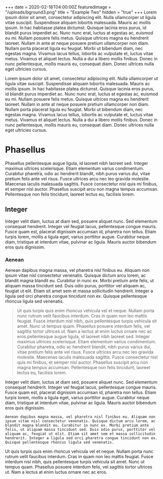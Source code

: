 +++
date = 2020-02-18T04:00:00Z
featuredimage = "/uploads/bground3.png"
title = "Example Two"
hidden = "true"
+++
Lorem ipsum dolor sit amet, consectetur adipiscing elit. Nulla ullamcorper ut ligula vitae suscipit. Suspendisse aliquam lobortis malesuada. Mauris ac mollis ipsum. In hac habitasse platea dictumst. Quisque lacinia eros purus, id blandit purus imperdiet ac. Nunc nunc erat, luctus at egestas ac, euismod eu mi. Nullam posuere felis metus. Quisque ultrices magna eu hendrerit laoreet. Nullam in ante at neque posuere pretium ullamcorper non diam. Nullam porta placerat ligula eu feugiat. Morbi ut bibendum diam, nec egestas magna. Vivamus lacus tellus, lobortis ac vulputate et, luctus vitae metus. Vivamus et aliquet lectus. Nulla a dui a libero mollis finibus. Donec in nunc pellentesque, mollis mauris eu, consequat diam. Donec ultrices nulla eget ultricies cursus.

Lorem ipsum dolor sit amet, consectetur adipiscing elit. Nulla ullamcorper ut ligula vitae suscipit. Suspendisse aliquam lobortis malesuada. Mauris ac mollis ipsum. In hac habitasse platea dictumst. Quisque lacinia eros purus, id blandit purus imperdiet ac. Nunc nunc erat, luctus at egestas ac, euismod eu mi. Nullam posuere felis metus. Quisque ultrices magna eu hendrerit laoreet. Nullam in ante at neque posuere pretium ullamcorper non diam. Nullam porta placerat ligula eu feugiat. Morbi ut bibendum diam, nec egestas magna. Vivamus lacus tellus, lobortis ac vulputate et, luctus vitae metus. Vivamus et aliquet lectus. Nulla a dui a libero mollis finibus. Donec in nunc pellentesque, mollis mauris eu, consequat diam. Donec ultrices nulla eget ultricies cursus.

# Phasellus 

Phasellus pellentesque augue ligula, id laoreet nibh laoreet sed. Integer maximus ultrices scelerisque. Etiam elementum varius condimentum. Curabitur pharetra, odio ac hendrerit blandit, nibh purus varius dui, vitae pretium felis ante vel risus. Fusce ultrices arcu nec leo gravida molestie. Maecenas iaculis malesuada sagittis. Fusce consectetur nisl quis mi finibus, et semper nisl auctor. Phasellus suscipit arcu non magna tempus accumsan. Pellentesque non felis tincidunt, laoreet lectus eu, facilisis lorem.

## Integer

Integer velit diam, luctus at diam sed, posuere aliquet nunc. Sed elementum consequat hendrerit. Integer vel feugiat lacus, pellentesque congue mauris. Fusce quam est, placerat dignissim accumsan id, pharetra non tellus. Etiam turpis lorem, mollis a ligula eget, varius porttitor augue. Curabitur neque diam, tristique at interdum vitae, pulvinar ac ligula. Mauris auctor bibendum eros quis dignissim.

### Aenean

Aenean dapibus magna massa, vel pharetra nisl finibus eu. Aliquam non ipsum vitae nisl consectetur venenatis. Quisque dictum arcu lorem, ac blandit magna blandit eu. Curabitur in nunc ex. Morbi pretium ante felis, ut aliquam massa tincidunt sed. Duis odio purus, porttitor vel aliquam ac, feugiat ut elit. Etiam sit amet sem et massa sollicitudin hendrerit. Integer a ligula sed orci pharetra congue tincidunt non ex. Quisque pellentesque rhoncus ligula sed venenatis.

> Ut quis turpis quis enim rhoncus vehicula vel et neque. Nullam porta nunc rutrum velit faucibus interdum. Cras in quam non leo mattis feugiat. Fusce interdum nisl nibh, quis pellentesque turpis vehicula sit amet. Nunc ut tempus quam. Phasellus posuere interdum felis, vel sagittis tortor ultrices ut. Nam a lectus at enim luctus ornare nec ac eros.pellentesque augue ligula, id laoreet nibh laoreet sed. Integer maximus ultrices scelerisque. Etiam elementum varius condimentum. Curabitur pharetra, odio ac hendrerit blandit, nibh purus varius dui, vitae pretium felis ante vel risus. Fusce ultrices arcu nec leo gravida molestie. Maecenas iaculis malesuada sagittis. Fusce consectetur nisl quis mi finibus, et semper nisl auctor. Phasellus suscipit arcu non magna tempus accumsan. Pellentesque non felis tincidunt, laoreet lectus eu, facilisis lorem.

Integer velit diam, luctus at diam sed, posuere aliquet nunc. Sed elementum consequat hendrerit. Integer vel feugiat lacus, pellentesque congue mauris. Fusce quam est, placerat dignissim accumsan id, pharetra non tellus. Etiam turpis lorem, mollis a ligula eget, varius porttitor augue. Curabitur neque diam, tristique at interdum vitae, pulvinar ac ligula. Mauris auctor bibendum eros quis dignissim.

    Aenean dapibus magna massa, vel pharetra nisl finibus eu. Aliquam non ipsum vitae nisl consectetur venenatis. Quisque dictum arcu lorem, ac blandit magna blandit eu. Curabitur in nunc ex. Morbi pretium ante felis, ut aliquam massa tincidunt sed. Duis odio purus, porttitor vel aliquam ac, feugiat ut elit. Etiam sit amet sem et massa sollicitudin hendrerit. Integer a ligula sed orci pharetra congue tincidunt non ex. Quisque pellentesque rhoncus ligula sed venenatis.

Ut quis turpis quis enim rhoncus vehicula vel et neque. Nullam porta nunc rutrum velit faucibus interdum. Cras in quam non leo mattis feugiat. Fusce interdum nisl nibh, quis pellentesque turpis vehicula sit amet. Nunc ut tempus quam. Phasellus posuere interdum felis, vel sagittis tortor ultrices ut. Nam a lectus at enim luctus ornare nec ac eros.
